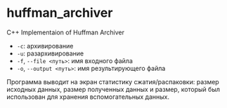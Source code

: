 # huffman_archiver
C++ Implementaion of Huffman Archiver

* `-c`: архивирование
* `-u`: разархивирование
* `-f`, `--file <путь>`: имя входного файла
* `-o`, `--output <путь>`: имя результирующего файла


Программа выводит на экран статистику сжатия/распаковки: размер исходных данных, размер полученных данных и размер, который был использован для хранения вспомогательных данных.
